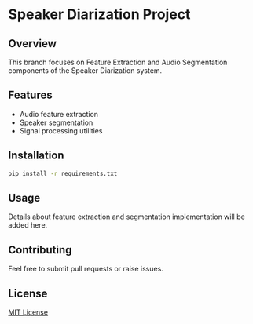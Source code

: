 # Speaker Diarization Project

## Overview
This branch focuses on Feature Extraction and Audio Segmentation components of the Speaker Diarization system.

## Features
- Audio feature extraction
- Speaker segmentation
- Signal processing utilities

## Installation
```bash
pip install -r requirements.txt
```

## Usage
Details about feature extraction and segmentation implementation will be added here.

## Contributing
Feel free to submit pull requests or raise issues.

## License
[MIT License](LICENSE)